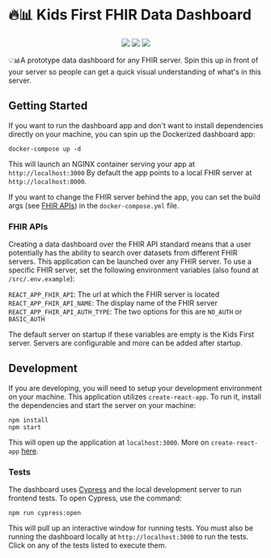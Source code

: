 # 🔥📊 Kids First FHIR Data Dashboard

<p align="center">
  <a href="https://github.com/ncpi-fhir/ncpi-ui-fhir-data-dashboard/blob/master/LICENSE"><img src="https://img.shields.io/github/license/ncpi-fhir/ncpi-ui-fhir-data-dashboard.svg?style=for-the-badge"></a>
  <a href="https://circleci.com/gh/ncpi-fhir/ncpi-ui-fhir-data-dashboard"><img src="https://img.shields.io/circleci/project/github/ncpi-fhir/ncpi-ui-fhir-data-dashboard.svg?style=for-the-badge"></a>
  <a href="https://codecov.io/gh/ncpi-fhir/ncpi-ui-fhir-data-dashboard"><img src="https://img.shields.io/codecov/c/gh/ncpi-fhir/ncpi-ui-fhir-data-dashboard?style=for-the-badge"></a>
</p>


💡📊A prototype data dashboard for any FHIR server. Spin this up in front of your server so people can get a quick visual understanding of what's in this server.

## Getting Started

If you want to run the dashboard app and don't want to install
dependencies directly on your machine, you can spin up the Dockerized dashboard
app:

```shell
docker-compose up -d
```

This will launch an NGINX container serving your app at `http://localhost:3000`
By default the app points to a local FHIR server at `http://localhost:8000`.

If you want to change the FHIR server behind the app, you can set the build args
(see [FHIR APIs](#FHIR-APIs)) in the `docker-compose.yml` file.

### FHIR APIs

Creating a data dashboard over the FHIR API standard means that a user potentially
has the ability to search over datasets from different FHIR servers.
This application can be launched over any FHIR server. To use a specific FHIR
server, set the following environment variables
(also found at `/src/.env.example`):

`REACT_APP_FHIR_API`: The url at which the FHIR server is located<br>
`REACT_APP_FHIR_API_NAME`: The display name of the FHIR server<br>
`REACT_APP_FHIR_API_AUTH_TYPE`: The two options for this are `NO_AUTH` or `BASIC_AUTH`

The default server on startup if these variables are empty is the Kids First server.
Servers are configurable and more can be added after startup.

## Development

If you are developing, you will need to setup your development
environment on your machine. This application utilizes `create-react-app`.
To run it, install the dependencies and start the server on your machine:

```
npm install
npm start
```

This will open up the application at `localhost:3000`.
More on `create-react-app` [here](https://reactjs.org/docs/create-a-new-react-app.html).

### Tests

The dashboard uses [Cypress](https://www.cypress.io/) and the local development server to run frontend tests. To open Cypress, use the command:

`npm run cypress:open`

This will pull up an interactive window for running tests. You must also be running the dashboard locally at `http://localhost:3000` to run the tests. Click on any of the tests listed to execute them. 
